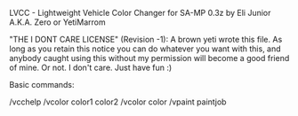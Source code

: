 LVCC - Lightweight Vehicle Color Changer for SA-MP 0.3z
by Eli Junior A.K.A. Zero or YetiMarrom

"THE I DONT CARE LICENSE" (Revision -1):
A brown yeti wrote this file.  As long as you retain this notice you
can do whatever you want with this, and anybody caught using this without
my permission will become a good friend of mine. Or not. I don't care.
Just have fun :)

Basic commands:

/vcchelp
/vcolor color1 color2
/vcolor color
/vpaint paintjob
